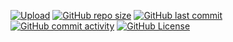[![Upload](https://img.shields.io/github/workflow/status/winsphinx/wallpapers/upload?style=plastic)](https://github.com/winsphinx/wallpapers/actions/workflows/upload.yml)
[![GitHub repo size](https://img.shields.io/github/repo-size/winsphinx/wallpapers?style=plastic)](https://github.com/winsphinx/wallpapers)
[![GitHub last commit](https://img.shields.io/github/last-commit/winsphinx/wallpapers?style=plastic)](https://github.com/winsphinx/wallpapers/commits/master)
[![GitHub commit activity](https://img.shields.io/github/commit-activity/w/winsphinx/wallpapers?style=plastic)](https://github.com/winsphinx/wallpapers/graphs/commit-activity)
[![GitHub License](https://img.shields.io/github/license/winsphinx/wallpapers?style=plastic)](https://github.com/winsphinx/wallpapers/blob/master/LICENSE.md)
